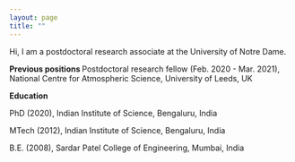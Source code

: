 ```yaml
---
layout: page
title: ""
---
```


Hi, I am a postdoctoral research associate at the University of Notre Dame.

<b> Previous positions </b>
Postdoctoral research fellow (Feb. 2020 - Mar. 2021), National Centre for Atmospheric Science, University of Leeds, UK

<b> Education </b>

PhD (2020), Indian Institute of Science, Bengaluru, India

MTech (2012), Indian Institute of Science, Bengaluru, India

B.E. (2008), Sardar Patel College of Engineering, Mumbai, India
